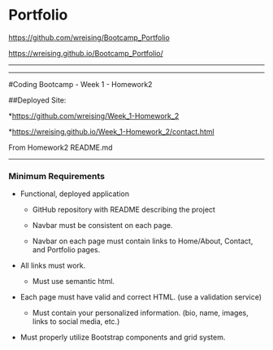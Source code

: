 # Portfolio

https://github.com/wreising/Bootcamp_Portfolio

https://wreising.github.io/Bootcamp_Portfolio/

______
______

#Coding Bootcamp - Week 1 - Homework2

##Deployed Site:

*https://github.com/wreising/Week_1-Homework_2

*https://wreising.github.io/Week_1-Homework_2/contact.html

From Homework2 README.md
______

### Minimum Requirements

* Functional, deployed application

	* GitHub repository with README describing the project

	* Navbar must be consistent on each page.

	* Navbar on each page must contain links to Home/About, Contact, and Portfolio pages.

* All links must work.

	* Must use semantic html.

* Each page must have valid and correct HTML. (use a validation service)

	* Must contain your personalized information. (bio, name, images, links to social media, etc.)

* Must properly utilize Bootstrap components and grid system.
